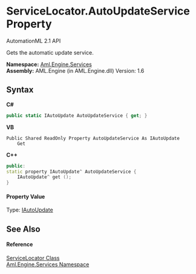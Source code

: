 # ServiceLocator.AutoUpdateService Property 
AutomationML 2.1 API 

Gets the automatic update service.

**Namespace:**&nbsp;<a href="N_Aml_Engine_Services">Aml.Engine.Services</a><br />**Assembly:**&nbsp;AML.Engine (in AML.Engine.dll) Version: 1.6

## Syntax

**C#**<br />
``` C#
public static IAutoUpdate AutoUpdateService { get; }
```

**VB**<br />
``` VB
Public Shared ReadOnly Property AutoUpdateService As IAutoUpdate
	Get
```

**C++**<br />
``` C++
public:
static property IAutoUpdate^ AutoUpdateService {
	IAutoUpdate^ get ();
}
```


#### Property Value
Type: <a href="T_Aml_Engine_Services_Interfaces_IAutoUpdate">IAutoUpdate</a>

## See Also


#### Reference
<a href="T_Aml_Engine_Services_ServiceLocator">ServiceLocator Class</a><br /><a href="N_Aml_Engine_Services">Aml.Engine.Services Namespace</a><br />